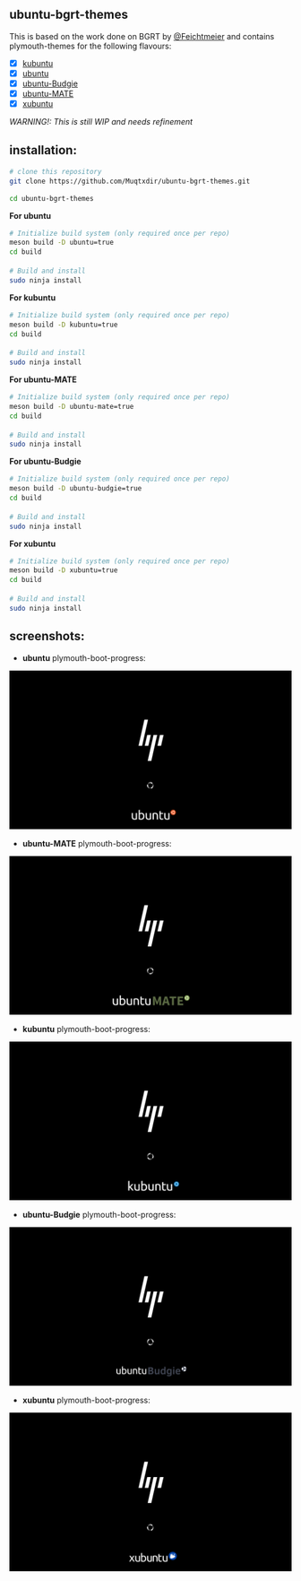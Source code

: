## ubuntu-bgrt-themes

This is based on the work done on BGRT by [@Feichtmeier](https://github.com/Feichtmeier) and contains plymouth-themes for the following flavours:
- [x] [kubuntu](https://kubuntu.org/)
- [x] [ubuntu](https://ubuntu.com/)
- [x] [ubuntu-Budgie](https://ubuntubudgie.org/)
- [x] [ubuntu-MATE](https://ubuntu-mate.org/)
- [x] [xubuntu](https://xubuntu.org/)

_WARNING!: This is still WIP and needs refinement_

## installation:

```bash
# clone this repository
git clone https://github.com/Muqtxdir/ubuntu-bgrt-themes.git
```

```bash
cd ubuntu-bgrt-themes
```

**For ubuntu** 
```bash
# Initialize build system (only required once per repo)
meson build -D ubuntu=true
cd build

# Build and install
sudo ninja install
```

**For kubuntu** 
```bash
# Initialize build system (only required once per repo)
meson build -D kubuntu=true
cd build

# Build and install
sudo ninja install
```

**For ubuntu-MATE** 
```bash
# Initialize build system (only required once per repo)
meson build -D ubuntu-mate=true
cd build

# Build and install
sudo ninja install
```

**For ubuntu-Budgie** 
```bash
# Initialize build system (only required once per repo)
meson build -D ubuntu-budgie=true
cd build

# Build and install
sudo ninja install
```

**For xubuntu** 
```bash
# Initialize build system (only required once per repo)
meson build -D xubuntu=true
cd build

# Build and install
sudo ninja install
```

## screenshots:

- **ubuntu** plymouth-boot-progress:

![ubuntu](/screenshots/ubuntu.png)

- **ubuntu-MATE** plymouth-boot-progress:

![ubuntu-mate](screenshots/ubuntu-mate.png)

- **kubuntu** plymouth-boot-progress:

![kubuntu](screenshots/kubuntu.png)

- **ubuntu-Budgie** plymouth-boot-progress:

![ubuntu-budgie](screenshots/ubuntu-budgie.png)

- **xubuntu** plymouth-boot-progress:

![xubuntu](screenshots/xubuntu.png)
